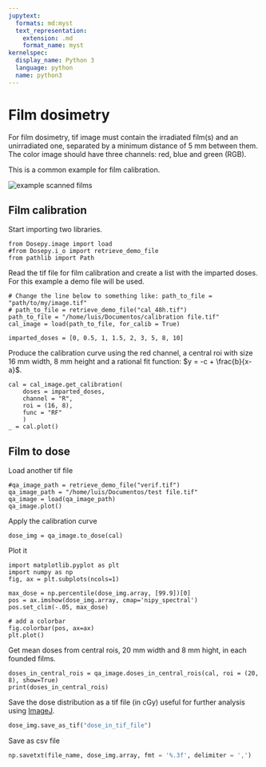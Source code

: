 ```yaml
---
jupytext:
  formats: md:myst
  text_representation:
    extension: .md
    format_name: myst
kernelspec:
  display_name: Python 3
  language: python
  name: python3
---
```


# Film dosimetry

For film dosimetry, tif image must contain the irradiated film(s) and an unirradiated one, separated by a minimum distance of 5 mm between them. The color image should have three channels: red, blue and green (RGB).

This is a common example for film calibration.

![example scanned films](../assets/example_scanned_film.png)

## Film calibration

Start importing two libraries.

```{code-cell} python
from Dosepy.image import load
#from Dosepy.i_o import retrieve_demo_file
from pathlib import Path  
```

Read the tif file for film calibration and create a list with the imparted doses. For this example a demo file will be used.

```{code-cell} python
# Change the line below to something like: path_to_file = "path/to/my/image.tif"
# path_to_file = retrieve_demo_file("cal_48h.tif")
path_to_file = "/home/luis/Documentos/calibration file.tif"
cal_image = load(path_to_file, for_calib = True)

imparted_doses = [0, 0.5, 1, 1.5, 2, 3, 5, 8, 10]
```

Produce the calibration curve using the red channel, a central roi with size 16 mm width, 8 mm height and a rational fit function: $y = -c + \frac{b}{x-a}$.

```{code-cell} python
cal = cal_image.get_calibration(
    doses = imparted_doses,
    channel = "R", 
    roi = (16, 8),
    func = "RF"
    )
_ = cal.plot()
```

## Film to dose

Load another tif file

```{code-cell} python
#qa_image_path = retrieve_demo_file("verif.tif")
qa_image_path = "/home/luis/Documentos/test file.tif"
qa_image = load(qa_image_path)
qa_image.plot()
```

Apply the calibration curve

```{code-cell} python
dose_img = qa_image.to_dose(cal)
```

Plot it

```{code-cell} python
import matplotlib.pyplot as plt
import numpy as np
fig, ax = plt.subplots(ncols=1)

max_dose = np.percentile(dose_img.array, [99.9])[0]
pos = ax.imshow(dose_img.array, cmap='nipy_spectral')
pos.set_clim(-.05, max_dose)

# add a colorbar
fig.colorbar(pos, ax=ax)
plt.plot()
```

Get mean doses from central rois, 20 mm width and 8 mm hight, in each founded films.

```{code-cell} python
doses_in_central_rois = qa_image.doses_in_central_rois(cal, roi = (20, 8), show=True)
print(doses_in_central_rois)
```

Save the dose distribution as a tif file (in cGy) useful for further analysis using [ImageJ](https://imagej.net/ij/).

```python
dose_img.save_as_tif("dose_in_tif_file")
```

Save as csv file

```python
np.savetxt(file_name, dose_img.array, fmt = '%.3f', delimiter = ',')
```